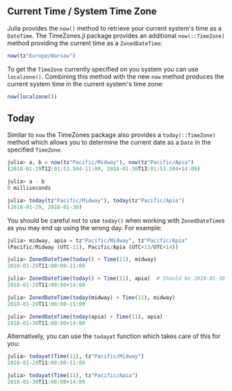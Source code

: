 ## Current Time / System Time Zone

Julia provides the `now()` method to retrieve your current system's time as a `DateTime`. The TimeZones.jl package provides an additional `now(::TimeZone)` method providing the current time as a `ZonedDateTime`:

```julia
now(tz"Europe/Warsaw")
```

To get the `TimeZone` currently specified on you system you can use `localzone()`. Combining this method with the new `now` method produces the current system time in the current system's time zone:

```julia
now(localzone())
```

## Today

Similar to `now` the TimeZones package also provides a `today(::TimeZone)` method which allows you to determine the current date as a `Date` in the specified `TimeZone`.

```julia
julia> a, b = now(tz"Pacific/Midway"), now(tz"Pacific/Apia")
(2018-01-29T12:01:53.504-11:00, 2018-01-30T13:01:53.504+14:00)

julia> a - b
0 milliseconds

julia> today(tz"Pacific/Midway"), today(tz"Pacific/Apia")
(2018-01-29, 2018-01-30)
```

You should be careful not to use `today()` when working with `ZonedDateTime`s as you may end up using the wrong day. For example:

```julia
julia> midway, apia = tz"Pacific/Midway", tz"Pacific/Apia"
(Pacific/Midway (UTC-11), Pacific/Apia (UTC+13/UTC+14))

julia> ZonedDateTime(today() + Time(11), midway)
2018-01-29T11:00:00-11:00

julia> ZonedDateTime(today() + Time(11), apia)  # Should be 2018-01-30
2018-01-29T11:00:00+14:00

julia> ZonedDateTime(today(midway) + Time(11), midway)
2018-01-29T11:00:00-11:00

julia> ZonedDateTime(today(apia) + Time(11), apia)
2018-01-30T11:00:00+14:00
```

Alternatively, you can use the `todayat` function which takes care of this for you:

```julia
julia> todayat(Time(11), tz"Pacific/Midway")
2018-01-29T11:00:00-11:00

julia> todayat(Time(11), tz"Pacific/Apia")
2018-01-30T11:00:00+14:00
```
